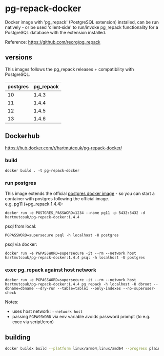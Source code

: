 # pg-repack-docker

Docker image with 'pg_repack' (PostgreSQL extension) installed, can be run natively - or be used 'client-side' to run/invoke pg_repack functionality 
for a PostgreSQL database with the extension installed.

Reference: https://github.com/reorg/pg_repack

## versions

This images follows the pg_repack releases + compatibility with PostgreSQL.

| postgres | pg_repack |
|----------|-----------|
| 10       | 1.4.3     |
| 11       | 1.4.4     |
| 12       | 1.4.5     |
| 13       | 1.4.6     |


## Dockerhub

https://hub.docker.com/r/hartmutcouk/pg-repack-docker/


### build

```
docker build . -t pg-repack-docker
```
    
### run postgres

This image extends the official [postgres docker image](https://hub.docker.com/_/postgres/) - so you can start a container with postgres following the official image.   
e.g. pg11 (+pg_repack 1.4.4): 
    
```
docker run -e POSTGRES_PASSWORD=1234 --name pg11 -p 5432:5432 -d hartmutcouk/pg-repack-docker:1.4.4
```

psql from local:
```
PGPASSWORD=supersecure psql -h localhost -U postgres
```

psql via docker:
```
docker run -e PGPASSWORD=supersecure -it --rm --network host hartmutcouk/pg-repack-docker:1.4.4 psql -h localhost -U postgres
```


### exec pg_repack against host network
    
```
docker run -e PGPASSWORD=supersecure -it --rm --network host hartmutcouk/pg-repack-docker:1.4.4 pg_repack -h localhost -U dbroot --dbname=dbname --dry-run --table=table1 --only-indexes --no-superuser-check
```

Notes:
- uses host network: `--network host`
- passing `PGPASSWORD` via env variable avoids password prompt (to e.g. exec via script/cron)

## building
```bash
docker buildx build --platform linux/arm64,linux/amd64 --progress plain --rm -t 374764673621.dkr.ecr.us-east-1.amazonaws.com/pg-repack-docker:1.4.5 -f ./Dockerfile --push .
```